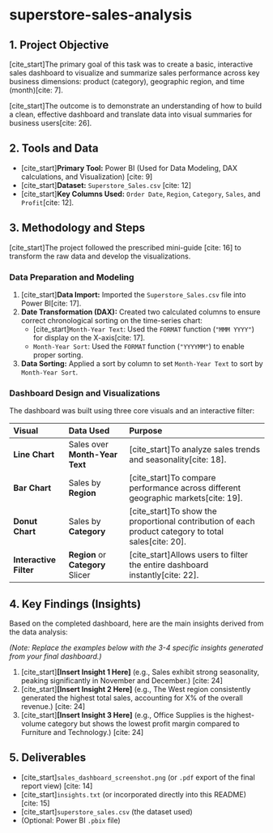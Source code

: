 # superstore-sales-analysis

## 1. Project Objective

[cite_start]The primary goal of this task was to create a basic, interactive sales dashboard to visualize and summarize sales performance across key business dimensions: product (category), geographic region, and time (month)[cite: 7].

[cite_start]The outcome is to demonstrate an understanding of how to build a clean, effective dashboard and translate data into visual summaries for business users[cite: 26].

## 2. Tools and Data

* [cite_start]**Primary Tool:** Power BI (Used for Data Modeling, DAX calculations, and Visualization) [cite: 9]
* [cite_start]**Dataset:** `Superstore_Sales.csv` [cite: 12]
* [cite_start]**Key Columns Used:** `Order Date`, `Region`, `Category`, `Sales`, and `Profit`[cite: 12].

## 3. Methodology and Steps

[cite_start]The project followed the prescribed mini-guide [cite: 16] to transform the raw data and develop the visualizations.

### Data Preparation and Modeling
1.  [cite_start]**Data Import:** Imported the `Superstore_Sales.csv` file into Power BI[cite: 17].
2.  **Date Transformation (DAX):** Created two calculated columns to ensure correct chronological sorting on the time-series chart:
    * [cite_start]`Month-Year Text`: Used the `FORMAT` function (`"MMM YYYY"`) for display on the X-axis[cite: 17].
    * `Month-Year Sort`: Used the `FORMAT` function (`"YYYYMM"`) to enable proper sorting.
3.  **Data Sorting:** Applied a sort by column to set `Month-Year Text` to sort by `Month-Year Sort`.

### Dashboard Design and Visualizations

The dashboard was built using three core visuals and an interactive filter:

| Visual | Data Used | Purpose |
| :--- | :--- | :--- |
| **Line Chart** | Sales over **Month-Year Text** | [cite_start]To analyze sales trends and seasonality[cite: 18]. |
| **Bar Chart** | Sales by **Region** | [cite_start]To compare performance across different geographic markets[cite: 19]. |
| **Donut Chart** | Sales by **Category** | [cite_start]To show the proportional contribution of each product category to total sales[cite: 20]. |
| **Interactive Filter** | **Region** or **Category** Slicer | [cite_start]Allows users to filter the entire dashboard instantly[cite: 22]. |

## 4. Key Findings (Insights)

Based on the completed dashboard, here are the main insights derived from the data analysis:

*(Note: Replace the examples below with the 3-4 specific insights generated from your final dashboard.)*

1.  [cite_start]**[Insert Insight 1 Here]** (e.g., Sales exhibit strong seasonality, peaking significantly in November and December.) [cite: 24]
2.  [cite_start]**[Insert Insight 2 Here]** (e.g., The West region consistently generated the highest total sales, accounting for X% of the overall revenue.) [cite: 24]
3.  [cite_start]**[Insert Insight 3 Here]** (e.g., Office Supplies is the highest-volume category but shows the lowest profit margin compared to Furniture and Technology.) [cite: 24]

## 5. Deliverables

* [cite_start]`sales_dashboard_screenshot.png` (or `.pdf` export of the final report view) [cite: 14]
* [cite_start]`insights.txt` (or incorporated directly into this README) [cite: 15]
* [cite_start]`superstore_sales.csv` (the dataset used) 
* (Optional: Power BI `.pbix` file)
